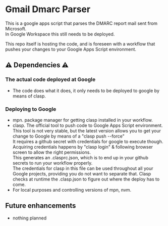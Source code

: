 # Gmail Dmarc Parser

This is a google apps script that parses the DMARC report mail sent from Microsoft.\
In Google Workspace this still needs to be deployed.

This repo itself is hosting the code, and is foreseen with a workflow that pushes your changes to your Google Apps Script environment. 

## ⚠️ Dependencies ⚠️ 
### The actual code deployed at Google
- The code does what it does, it only needs to be deployed to google by means of clasp.

### Deploying to Google
- mpn. package manager for getting clasp installed in your workflow. 
- clasp. The official tool to push code to Google Apps Script environment.\
This tool is not very stable, but the latest version allows you to get your change to Google by means of a "clasp push --force"\
It requires a github secret with credentials for google to execute though.\
Acquiring credentials happens by "clasp login" & following browser screen to allow the right permissions.\
This generates an .clasprc.json, which is to end up in your github secrets to run your workflow properly.\
The credentials for clasp in this file can be used throughout all your Google projects, providing you do not want to separate that. 
Clasp checks at runtime the .clasp.json to figure out where the deploy has to come. 
- For local purposes and controlling versions of mpn, nvm.

## Future enhancements

- nothing planned
